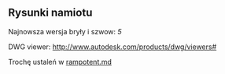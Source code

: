## Rysunki namiotu

Najnowsza wersja bryły i szwow: *5*


DWG viewer: http://www.autodesk.com/products/dwg/viewers#

Trochę ustaleń w [rampotent.md](rampotent.md)
